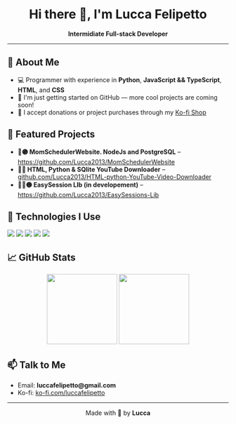 <!-- README.md -->

<h1 align="center">Hi there 👋, I'm Lucca Felipetto</h1>
<p align="center"> 
  <b>Intermidiate Full-stack Developer</b><br>
</p>

<hr>

<h2>🧠 About Me</h2>

<ul>
  <li>💻 Programmer with experience in <b>Python</b>, <b>JavaScript && TypeScript</b>, <b>HTML</b>, and <b>CSS</b></li>
  <li>🚀 I'm just getting started on GitHub — more cool projects are coming soon!</li>
  <li>🔗 I accept donations or project purchases through my <a href="https://ko-fi.com/luccafelipetto" target="_blank">Ko-fi Shop</a></li>
</ul>

<h2>📌 Featured Projects</h2>

<ul>
  <li><b>📲🟣 MomSchedulerWebsite. NodeJs and PostgreSQL</b> – <a href="https://github.com/Lucca2013/MomSchedulerWebsite" target="_blank">https://github.com/Lucca2013/MomSchedulerWebsite</a></li>
  <li><b>📸🔴 HTML, Python & SQlite YouTube Downloader</b> – <a href="https://github.com/Lucca2013/HTML-python-YouTube-Video-Downloader" target="_blank">github.com/Lucca2013/HTML-python-YouTube-Video-Downloader</a></li>
  <li><b>🧑‍💻🟡 EasySession LIb (in developement)</b> – <a href="https://github.com/Lucca2013/EasySessions-Lib" target="_blank">https://github.com/Lucca2013/EasySessions-Lib</a></li>
</ul>

<h2>🧰 Technologies I Use</h2>

<p>
  <img src="https://img.shields.io/badge/HTML5-E34F26?style=for-the-badge&logo=html5&logoColor=white"/> 
  <img src="https://img.shields.io/badge/CSS3-1572B6?style=for-the-badge&logo=css3&logoColor=white"/> 
  <img src="https://img.shields.io/badge/JavaScript-F7DF1E?style=for-the-badge&logo=javascript&logoColor=black"/> 
  <img src="https://img.shields.io/badge/Python-3670A0?style=for-the-badge&logo=python&logoColor=white"/> 
  <img src="https://shields.io/badge/TypeScript-3178C6?logo=TypeScript&logoColor=FFF&style=flat-square"/>
</p>

<h2>📈 GitHub Stats</h2>

<p align="center"> 
  <img src="https://github-readme-stats.vercel.app/api?username=Lucca2013&show_icons=true&theme=radical&cache_seconds=1" height="160"/> 
  <img src="https://github-readme-stats.vercel.app/api/top-langs/?username=Lucca2013&layout=compact&theme=radical&cache_seconds=1" height="160"/>
</p>

<h2>📫 Talk to Me</h2>

<ul> 
  <li>Email: <b>luccafelipetto@gmail.com</b></li> 
  <li>Ko-fi: <a href="https://ko-fi.com/luccafelipetto">ko-fi.com/luccafelipetto</a></li>
</ul>

---

<p align="center"> 
  Made with 💙 by <b>Lucca</b>
</p>
